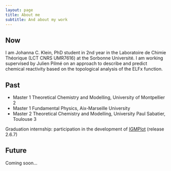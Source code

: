 ```yaml
---
layout: page
title: About me
subtitle: And about my work
---
```


## Now
I am Johanna C. Klein, PhD student in 2nd year in the Laboratoire de Chimie Théorique (LCT CNRS UMR7616) at the Sorbonne Université. I am working supervised by Julien Pilmé on an approach to describe and predict chemical reactivity based on the topological analysis of the ELFx function.


## Past
- Master 1 Theoretical Chemistry and Modelling, University of Montpellier 2
- Master 1 Fundamental Physics, Aix-Marseille University
- Master 2 Theoretical Chemistry and Modelling, University Paul Sabatier, Toulouse 3

Graduation internship: participation in the development of [IGMPlot](igmplot.univ-reims.fr/download.php) (release 2.6.7)

## Future
Coming soon...
